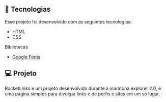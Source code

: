 ## 🚀 Tecnologias

Esse projeto foi desenvolvido com as seguintes tecnologias:

- HTML
- CSS

Bibliotecas

- [Google Fonts](https://fonts.google.com/)

## 💻 Projeto

RocketLinks é um projeto desenvolvido durante a maratona explorer 2.0, é uma página simples para divulgar links e de perfis e sites em um só lugar.
